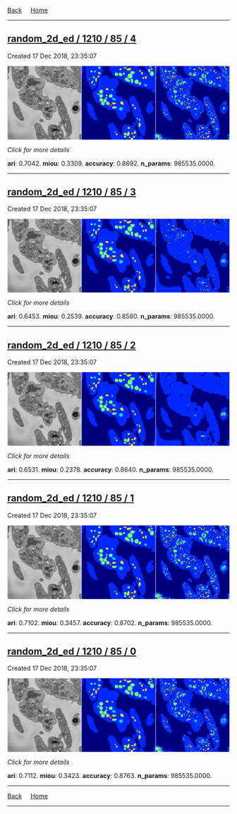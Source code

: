 
[Back](..)&nbsp;&nbsp;&nbsp;&nbsp;&nbsp;[Home](https://leapmanlab.github.io/snapshots)

---

<div class="summary"><a href="4"><h2>random_2d_ed / 1210 / 85 / 4</h2></a><p>Created 17 Dec 2018, 23:35:07
</p><a href="4"><img src="4/media/summary.png" align="center"></a><p>
<i>Click for more details</i>
</p></div>

**ari**: 0.7042. **miou**: 0.3309. **accuracy**: 0.8692. **n_params**: 985535.0000. 

---

<div class="summary"><a href="3"><h2>random_2d_ed / 1210 / 85 / 3</h2></a><p>Created 17 Dec 2018, 23:35:07
</p><a href="3"><img src="3/media/summary.png" align="center"></a><p>
<i>Click for more details</i>
</p></div>

**ari**: 0.6453. **miou**: 0.2539. **accuracy**: 0.8580. **n_params**: 985535.0000. 

---

<div class="summary"><a href="2"><h2>random_2d_ed / 1210 / 85 / 2</h2></a><p>Created 17 Dec 2018, 23:35:07
</p><a href="2"><img src="2/media/summary.png" align="center"></a><p>
<i>Click for more details</i>
</p></div>

**ari**: 0.6531. **miou**: 0.2378. **accuracy**: 0.8640. **n_params**: 985535.0000. 

---

<div class="summary"><a href="1"><h2>random_2d_ed / 1210 / 85 / 1</h2></a><p>Created 17 Dec 2018, 23:35:07
</p><a href="1"><img src="1/media/summary.png" align="center"></a><p>
<i>Click for more details</i>
</p></div>

**ari**: 0.7102. **miou**: 0.3457. **accuracy**: 0.8702. **n_params**: 985535.0000. 

---

<div class="summary"><a href="0"><h2>random_2d_ed / 1210 / 85 / 0</h2></a><p>Created 17 Dec 2018, 23:35:07
</p><a href="0"><img src="0/media/summary.png" align="center"></a><p>
<i>Click for more details</i>
</p></div>

**ari**: 0.7112. **miou**: 0.3423. **accuracy**: 0.8763. **n_params**: 985535.0000. 

---

[Back](..)&nbsp;&nbsp;&nbsp;&nbsp;&nbsp;[Home](https://leapmanlab.github.io/snapshots)

---